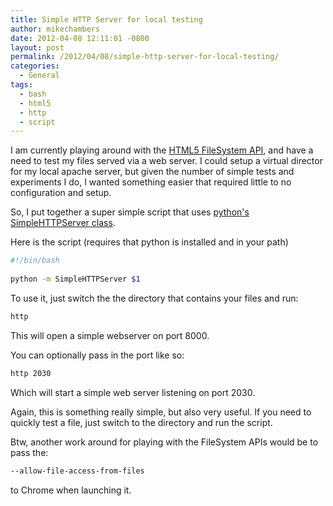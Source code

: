 ```yaml
---
title: Simple HTTP Server for local testing
author: mikechambers
date: 2012-04-08 12:11:01 -0800
layout: post
permalink: /2012/04/08/simple-http-server-for-local-testing/
categories:
  - General
tags:
  - bash
  - html5
  - http
  - script
---
```


I am currently playing around with the [HTML5 FileSystem API][1], and have a need to test my files served via a web server. I could setup a virtual director for my local apache server, but given the number of simple tests and experiments I do, I wanted something easier that required little to no configuration and setup.

So, I put together a super simple script that uses [python's SimpleHTTPServer class][2].  
<!--more-->

Here is the script (requires that python is installed and in your path)

``` bash
#!/bin/bash
 
python -m SimpleHTTPServer $1
```

To use it, just switch the the directory that contains your files and run:

``` bash
http
```

This will open a simple webserver on port 8000.

You can optionally pass in the port like so:

``` bash
http 2030
```

Which will start a simple web server listening on port 2030.

Again, this is something really simple, but also very useful. If you need to quickly test a file, just switch to the directory and run the script.

Btw, another work around for playing with the FileSystem APIs would be to pass the:

``` bash
--allow-file-access-from-files
```

to Chrome when launching it.

 [1]: http://www.html5rocks.com/en/tutorials/file/filesystem/
 [2]: http://docs.python.org/library/simplehttpserver.html